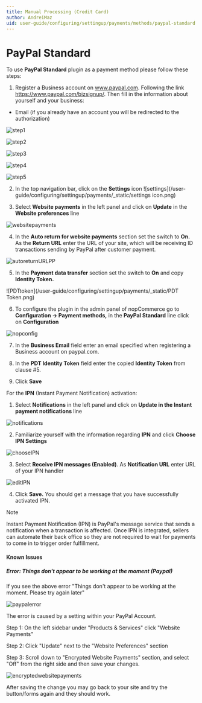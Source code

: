 ```yaml
---
title: Manual Processing (Credit Card)
author: AndreiMaz
uid: user-guide/configuring/settingup/payments/methods/paypal-standard
---
```

# PayPal Standard

To use **PayPal Standard** plugin as a payment method please follow these steps:

1. Register a Business account on www.paypal.com. Following the link https://www.paypal.com/bizsignup/. Then fill in the information about yourself and your business:

* Email (if you already have an account you will be redirected to the authorization)

![step1](/user-guide/configuring/settingup/payments/_static/signUp1step.png)

![step2](/user-guide/configuring/settingup/payments/_static/signUp2step.png)

![step3](/user-guide/configuring/settingup/payments/_static/signUp3step.png)

![step4](/user-guide/configuring/settingup/payments/_static/signUp4step.png)

![step5](/user-guide/configuring/settingup/payments/_static/signUp5step.png)

2. In the top navigation bar, click on the **Settings** icon ![settings](/user-guide/configuring/settingup/payments/_static/settings icon.png)

3. Select **Website payments** in the left panel and click on **Update** in the **Website preferences** line

![websitepayments](/user-guide/configuring/settingup/payments/_static/websitepaymentsppal.png)

4. In the **Auto return for website payments** section set the switch to **On.** As the **Return URL** enter the URL of your site, which will be receiving ID transactions sending by PayPal after customer payment.

![autoreturnURLPP](/user-guide/configuring/settingup/payments/_static/autoreturnURLPP.png)

5. In the **Payment data transfer** section set the switch to **On** and copy **Identity Token.**

![PDTtoken](/user-guide/configuring/settingup/payments/_static/PDT Token.png)

6. To configure the plugin in the admin panel of nopCommerce go to **Configuration  -> Payment methods,** in the **PayPal Standard** line click on **Configuration**

![nopconfig](/user-guide/configuring/settingup/payments/_static/nopConfigPP.png)

7. In the **Business Email** field enter an email specified when registering a Business account on paypal.com.

8. In the **PDT Identity Token** field enter the copied **Identity Token** from clause #5.

9. Click **Save**

For the **IPN** (Instant Payment Notification) activation:

1. Select **Notifications** in the left panel and click on **Update in the Instant payment notifications** line

![notifications](/user-guide/configuring/settingup/payments/_static/notificationsPP.png)

2. Familiarize yourself with the information regarding **IPN** and click **Choose IPN Settings**

![chooseIPN](/user-guide/configuring/settingup/payments/_static/chooseIPNSettings.png)

3. Select **Receive IPN messages (Enabled)**. As **Notification URL** enter URL of your IPN handler

![editIPN](/user-guide/configuring/settingup/payments/_static/editIPN.png)

4. Click **Save.** You should get a message that you have successfully activated IPN.

> [!NOTE]
> Instant Payment Notification (IPN) is PayPal's message service that sends a notification when a transaction is affected. Once IPN is integrated, sellers can automate their back office so they are not required to wait for payments to come in to trigger order fulfillment.

#### Known Issues

##### Error: Things don't appear to be working at the moment (Paypal)

If you see the above error "Things don't appear to be working at the moment. Please try again later"

![paypalerror](/user-guide/configuring/settingup/payments/_static/file-6jjW2AH7yT.png)

The error is caused by a setting within your PayPal Account. 

Step 1: On the left sidebar under "Products & Services" click "Website Payments"

Step 2: Click "Update" next to the "Website Preferences" section

Step 3: Scroll down to "Encrypted Website Payments" section, and select "Off" from the right side and then save your changes.

![encryptedwebsitepayments](/user-guide/configuring/settingup/payments/_static/file-c2yKWw2xMN.png)

After saving the change you may go back to your site and try the button/forms again and they should work.






